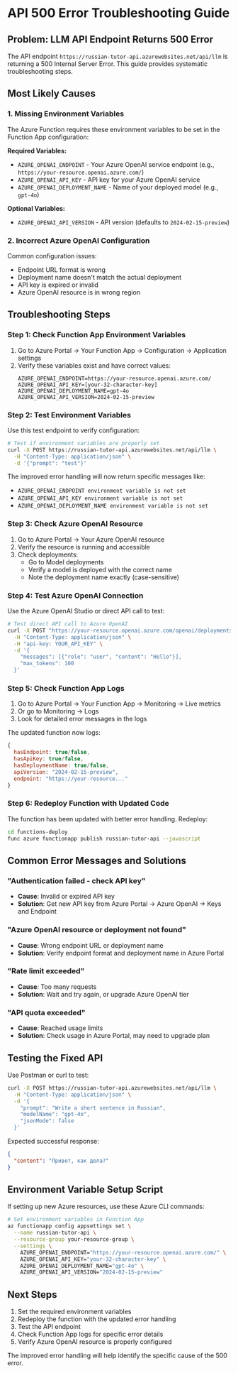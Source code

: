 # API 500 Error Troubleshooting Guide

## Problem: LLM API Endpoint Returns 500 Error

The API endpoint `https://russian-tutor-api.azurewebsites.net/api/llm` is returning a 500 Internal Server Error. This guide provides systematic troubleshooting steps.

## Most Likely Causes

### 1. Missing Environment Variables

The Azure Function requires these environment variables to be set in the Function App configuration:

**Required Variables:**
- `AZURE_OPENAI_ENDPOINT` - Your Azure OpenAI service endpoint (e.g., `https://your-resource.openai.azure.com/`)
- `AZURE_OPENAI_API_KEY` - API key for your Azure OpenAI service
- `AZURE_OPENAI_DEPLOYMENT_NAME` - Name of your deployed model (e.g., `gpt-4o`)

**Optional Variables:**
- `AZURE_OPENAI_API_VERSION` - API version (defaults to `2024-02-15-preview`)

### 2. Incorrect Azure OpenAI Configuration

Common configuration issues:
- Endpoint URL format is wrong
- Deployment name doesn't match the actual deployment
- API key is expired or invalid
- Azure OpenAI resource is in wrong region

## Troubleshooting Steps

### Step 1: Check Function App Environment Variables

1. Go to Azure Portal → Your Function App → Configuration → Application settings
2. Verify these variables exist and have correct values:
   ```
   AZURE_OPENAI_ENDPOINT=https://your-resource.openai.azure.com/
   AZURE_OPENAI_API_KEY=[your-32-character-key]
   AZURE_OPENAI_DEPLOYMENT_NAME=gpt-4o
   AZURE_OPENAI_API_VERSION=2024-02-15-preview
   ```

### Step 2: Test Environment Variables

Use this test endpoint to verify configuration:

```bash
# Test if environment variables are properly set
curl -X POST https://russian-tutor-api.azurewebsites.net/api/llm \
  -H "Content-Type: application/json" \
  -d '{"prompt": "test"}'
```

The improved error handling will now return specific messages like:
- `AZURE_OPENAI_ENDPOINT environment variable is not set`
- `AZURE_OPENAI_API_KEY environment variable is not set`
- `AZURE_OPENAI_DEPLOYMENT_NAME environment variable is not set`

### Step 3: Check Azure OpenAI Resource

1. Go to Azure Portal → Your Azure OpenAI resource
2. Verify the resource is running and accessible
3. Check deployments:
   - Go to Model deployments
   - Verify a model is deployed with the correct name
   - Note the deployment name exactly (case-sensitive)

### Step 4: Test Azure OpenAI Connection

Use the Azure OpenAI Studio or direct API call to test:

```bash
# Test direct API call to Azure OpenAI
curl -X POST "https://your-resource.openai.azure.com/openai/deployments/gpt-4o/chat/completions?api-version=2024-02-15-preview" \
  -H "Content-Type: application/json" \
  -H "api-key: YOUR_API_KEY" \
  -d '{
    "messages": [{"role": "user", "content": "Hello"}],
    "max_tokens": 100
  }'
```

### Step 5: Check Function App Logs

1. Go to Azure Portal → Your Function App → Monitoring → Live metrics
2. Or go to Monitoring → Logs
3. Look for detailed error messages in the logs

The updated function now logs:
```javascript
{
  hasEndpoint: true/false,
  hasApiKey: true/false,
  hasDeploymentName: true/false,
  apiVersion: "2024-02-15-preview",
  endpoint: "https://your-resource..."
}
```

### Step 6: Redeploy Function with Updated Code

The function has been updated with better error handling. Redeploy:

```bash
cd functions-deploy
func azure functionapp publish russian-tutor-api --javascript
```

## Common Error Messages and Solutions

### "Authentication failed - check API key"
- **Cause**: Invalid or expired API key
- **Solution**: Get new API key from Azure Portal → Azure OpenAI → Keys and Endpoint

### "Azure OpenAI resource or deployment not found"
- **Cause**: Wrong endpoint URL or deployment name
- **Solution**: Verify endpoint format and deployment name in Azure Portal

### "Rate limit exceeded"
- **Cause**: Too many requests
- **Solution**: Wait and try again, or upgrade Azure OpenAI tier

### "API quota exceeded"
- **Cause**: Reached usage limits
- **Solution**: Check usage in Azure Portal, may need to upgrade plan

## Testing the Fixed API

Use Postman or curl to test:

```bash
curl -X POST https://russian-tutor-api.azurewebsites.net/api/llm \
  -H "Content-Type: application/json" \
  -d '{
    "prompt": "Write a short sentence in Russian",
    "modelName": "gpt-4o",
    "jsonMode": false
  }'
```

Expected successful response:
```json
{
  "content": "Привет, как дела?"
}
```

## Environment Variable Setup Script

If setting up new Azure resources, use these Azure CLI commands:

```bash
# Set environment variables in Function App
az functionapp config appsettings set \
  --name russian-tutor-api \
  --resource-group your-resource-group \
  --settings \
    AZURE_OPENAI_ENDPOINT="https://your-resource.openai.azure.com/" \
    AZURE_OPENAI_API_KEY="your-32-character-key" \
    AZURE_OPENAI_DEPLOYMENT_NAME="gpt-4o" \
    AZURE_OPENAI_API_VERSION="2024-02-15-preview"
```

## Next Steps

1. Set the required environment variables
2. Redeploy the function with the updated error handling
3. Test the API endpoint
4. Check Function App logs for specific error details
5. Verify Azure OpenAI resource is properly configured

The improved error handling will help identify the specific cause of the 500 error.